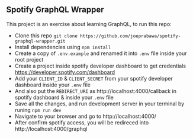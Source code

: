 ## Spotify GraphQL Wrapper 

This project is an exercise about learning GraphQL, to run this repo:

- Clone this repo `git clone https://github.com/joeprabawa/spotify-graphql-wrapper.git`
- Install dependencies using `npm install`
- Create a copy of `.env.example` and renamed it into `.env` file inside your root project
- Create a project inside spotify developer dashboard to get credentials https://developer.spotify.com/dashboard
- Add your `CLIENT_ID` & `CLIENT_SECRET` from your spotify developer dashboard inside your `.env` file
- And also put the `REDIRECT_URI` as http://localhost:4000/callback in spotify dashboard & inside your `.env` file
- Save all the changes, and run development server in your terminal by runing `npm run dev`
- Navigate to your browser and go to http://localhost:4000/
- After confirm spotify access, you will be redireced into http://localhost:4000/graphql


 
